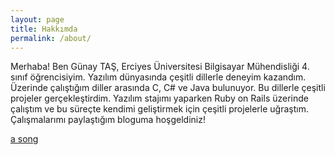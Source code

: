 ```yaml
---
layout: page
title: Hakkımda
permalink: /about/
---
```


Merhaba! Ben Günay TAŞ, Erciyes Üniversitesi Bilgisayar Mühendisliği 4. sınıf öğrencisiyim. Yazılım dünyasında çeşitli dillerle deneyim kazandım. Üzerinde çalıştığım diller arasında C, C# ve Java bulunuyor. Bu dillerle çeşitli projeler gerçekleştirdim. Yazılım stajımı yaparken Ruby on Rails üzerinde çalıştım ve bu süreçte kendimi geliştirmek için çeşitli projelerle uğraştım. Çalışmalarımı paylaştığım bloguma hoşgeldiniz!

[a song](https://www.youtube.com/watch?v=zrFI2gJSuwA)
